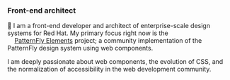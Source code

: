 ### Front-end architect

👋 I am a front-end developer and architect of enterprise-scale design systems for Red Hat.  My primary focus right now is the <span style="white-space: nowrap;"><img src="https://raw.githubusercontent.com/patternfly/patternfly-elements/master/favicon.ico" height="12" width="12" style="display: inline"/>&nbsp;[PatternFly&nbsp;Elements](https://github.com/patternfly/patternfly-elements)</span> project; a community implementation of the PatternFly design system using web components.

I am deeply passionate about web components, the evolution of CSS, and the normalization of accessibility in the web development community.

<img src="https://github-readme-stats.vercel.app/api?username=castastrophe&&show_icons=true" alt="" role="presentation" />
